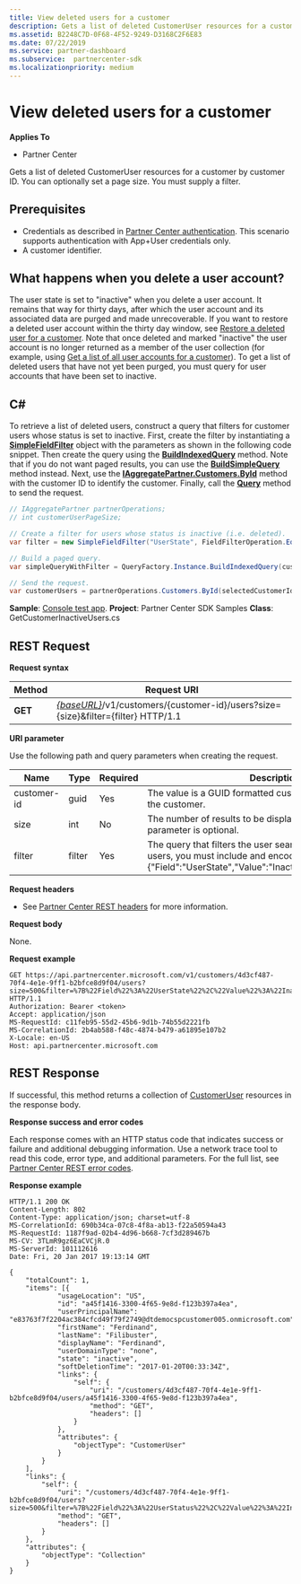 ```yaml
---
title: View deleted users for a customer
description: Gets a list of deleted CustomerUser resources for a customer by customer ID. You can optionally set a page size. You must supply a filter.
ms.assetid: B2248C7D-0F68-4F52-9249-D3168C2F6E83
ms.date: 07/22/2019
ms.service: partner-dashboard
ms.subservice:  partnercenter-sdk
ms.localizationpriority: medium
---
```


# View deleted users for a customer


**Applies To**

- Partner Center

Gets a list of deleted CustomerUser resources for a customer by customer ID. You can optionally set a page size. You must supply a filter.

## <span id="Prerequisites"/><span id="prerequisites"/><span id="PREREQUISITES"/>Prerequisites


- Credentials as described in [Partner Center authentication](partner-center-authentication.md). This scenario supports authentication with App+User credentials only.
- A customer identifier.

## <span id="What_happens_when_you_delete_a_user_account_"/><span id="what_happens_when_you_delete_a_user_account_"/><span id="WHAT_HAPPENS_WHEN_YOU_DELETE_A_USER_ACCOUNT_"/>What happens when you delete a user account?


The user state is set to "inactive" when you delete a user account. It remains that way for thirty days, after which the user account and its associated data are purged and made unrecoverable. If you want to restore a deleted user account within the thirty day window, see [Restore a deleted user for a customer](restore-a-user-for-a-customer.md). Note that once deleted and marked "inactive" the user account is no longer returned as a member of the user collection (for example, using [Get a list of all user accounts for a customer](get-a-list-of-all-user-accounts-for-a-customer.md)). To get a list of deleted users that have not yet been purged, you must query for user accounts that have been set to inactive.

## <span id="C_"/><span id="c_"/>C#


To retrieve a list of deleted users, construct a query that filters for customer users whose status is set to inactive. First, create the filter by instantiating a [**SimpleFieldFilter**](https://docs.microsoft.com/dotnet/api/microsoft.store.partnercenter.models.query.simplefieldfilter) object with the parameters as shown in the following code snippet. Then create the query using the [**BuildIndexedQuery**](https://docs.microsoft.com/dotnet/api/microsoft.store.partnercenter.models.query.queryfactory.buildindexedquery) method. Note that if you do not want paged results, you can use the [**BuildSimpleQuery**](https://docs.microsoft.com/dotnet/api/microsoft.store.partnercenter.models.query.queryfactory.buildsimplequery) method instead. Next, use the [**IAggregatePartner.Customers.ById**](https://docs.microsoft.com/dotnet/api/microsoft.store.partnercenter.customers.icustomercollection.byid) method with the customer ID to identify the customer. Finally, call the [**Query**](https://docs.microsoft.com/dotnet/api/microsoft.store.partnercenter.customerusers.icustomerusercollection.query) method to send the request.

``` csharp
// IAggregatePartner partnerOperations;
// int customerUserPageSize;

// Create a filter for users whose status is inactive (i.e. deleted).
var filter = new SimpleFieldFilter("UserState", FieldFilterOperation.Equals, "Inactive");

// Build a paged query.
var simpleQueryWithFilter = QueryFactory.Instance.BuildIndexedQuery(customerUserPageSize, 0, filter);

// Send the request.
var customerUsers = partnerOperations.Customers.ById(selectedCustomerId).Users.Query(simpleQueryWithFilter);
```

**Sample**: [Console test app](console-test-app.md). **Project**: Partner Center SDK Samples **Class**: GetCustomerInactiveUsers.cs

## <span id="_Request"/><span id="_request"/><span id="_REQUEST"/> REST Request


**Request syntax**

| Method  | Request URI                                                                                                       |
|---------|-------------------------------------------------------------------------------------------------------------------|
| **GET** | [*{baseURL}*](partner-center-rest-urls.md)/v1/customers/{customer-id}/users?size={size}&filter={filter} HTTP/1.1 |

 

**URI parameter**

Use the following path and query parameters when creating the request.

| Name        | Type   | Required | Description                                                                                                                                                                        |
|-------------|--------|----------|------------------------------------------------------------------------------------------------------------------------------------------------------------------------------------|
| customer-id | guid   | Yes      | The value is a GUID formatted customer-id that identifies the customer.                                                                                                            |
| size        | int    | No       | The number of results to be displayed at one time. This parameter is optional.                                                                                                     |
| filter      | filter | Yes      | The query that filters the user search. To retrieve deleted users, you must include and encode the following string: {"Field":"UserState","Value":"Inactive","Operator":"equals"}. |

 

**Request headers**

- See [Partner Center REST headers](headers.md) for more information.

**Request body**

None.

**Request example**

```http
GET https://api.partnercenter.microsoft.com/v1/customers/4d3cf487-70f4-4e1e-9ff1-b2bfce8d9f04/users?size=500&filter=%7B%22Field%22%3A%22UserState%22%2C%22Value%22%3A%22Inactive%22%2C%22Operator%22%3A%22equals%22%7D HTTP/1.1
Authorization: Bearer <token>
Accept: application/json
MS-RequestId: c11feb95-55d2-45b6-9d1b-74b55d2221fb
MS-CorrelationId: 2b4ab588-f48c-4874-b479-a61895e107b2
X-Locale: en-US
Host: api.partnercenter.microsoft.com
```

## <span id="_Response"/><span id="_response"/><span id="_RESPONSE"/> REST Response


If successful, this method returns a collection of [CustomerUser](user-resources.md#customeruser) resources in the response body.

**Response success and error codes**

Each response comes with an HTTP status code that indicates success or failure and additional debugging information. Use a network trace tool to read this code, error type, and additional parameters. For the full list, see [Partner Center REST error codes](error-codes.md).

**Response example**

```http
HTTP/1.1 200 OK
Content-Length: 802
Content-Type: application/json; charset=utf-8
MS-CorrelationId: 690b34ca-07c8-4f8a-ab13-f22a50594a43
MS-RequestId: 1187f9ad-02b4-4d96-b668-7cf3d289467b
MS-CV: 3TLmR9gz6EaCVCjR.0
MS-ServerId: 101112616
Date: Fri, 20 Jan 2017 19:13:14 GMT

{
    "totalCount": 1,
    "items": [{
            "usageLocation": "US",
            "id": "a45f1416-3300-4f65-9e8d-f123b397a4ea",
            "userPrincipalName": "e83763f7f2204ac384cfcd49f79f2749@dtdemocspcustomer005.onmicrosoft.com",
            "firstName": "Ferdinand",
            "lastName": "Filibuster",
            "displayName": "Ferdinand",
            "userDomainType": "none",
            "state": "inactive",
            "softDeletionTime": "2017-01-20T00:33:34Z",
            "links": {
                "self": {
                    "uri": "/customers/4d3cf487-70f4-4e1e-9ff1-b2bfce8d9f04/users/a45f1416-3300-4f65-9e8d-f123b397a4ea",
                    "method": "GET",
                    "headers": []
                }
            },
            "attributes": {
                "objectType": "CustomerUser"
            }
        }
    ],
    "links": {
        "self": {
            "uri": "/customers/4d3cf487-70f4-4e1e-9ff1-b2bfce8d9f04/users?size=500&filter=%7B%22Field%22%3A%22UserStatus%22%2C%22Value%22%3A%22Inactive%22%2C%22Operator%22%3A%22equals%22%7D",
            "method": "GET",
            "headers": []
        }
    },
    "attributes": {
        "objectType": "Collection"
    }
}
```

 

 





